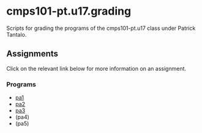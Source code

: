# cmps101-pt.u17.grading

Scripts for grading the programs of the cmps101-pt.u17 class
under Patrick Tantalo.

<!---

## Information
- [EDITORS](docs/EDITORS.md): Some notes on workflow and how to edit
your code on the timeshare
- [EXPECTATIONS](docs/EXPECTATIONS.md): Some expectations we graders
have for submitted assignments.

-->

## Assignments

Click on the relevant link below for more information on an assignment.

### Programs

- [pa1](pa1)
- [pa2](pa2)
- [pa3](pa3)
- (pa4)
- (pa5)


